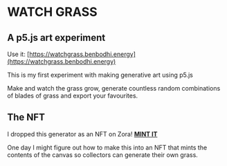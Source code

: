 # WATCH GRASS

## A p5.js art experiment

Use it: [https://watchgrass.benbodhi.energy](https://watchgrass.benbodhi.energy)

This is my first experiment with making generative art using p5.js

Make and watch the grass grow, generate countless random combinations of blades of grass and export your favourites.

## The NFT

I dropped this generator as an NFT on Zora!
**[MINT IT](https://zora.co/collect/zora:0x339d3cf921ef7fa5e9727c6f1f958279486e94be/1?referrer=0xa903C06BF35286f6d1cDAD25396748353979a44C)**

One day I might figure out how to make this into an NFT that mints the contents of the canvas so collectors can generate their own grass.
